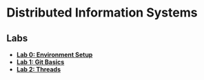 # Distributed Information Systems

## Labs

- [**Lab 0: Environment Setup**](00.Lab%200%20-%20Environment%20Setup/Lesson.md)
- [**Lab 1: Git Basics**](01.Lab%201%20-%20Git%20Basics/Lesson.md)
- [**Lab 2: Threads**](02.Lab%202%20-%20Threads/Lesson.md)
